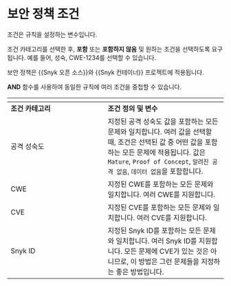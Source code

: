 # 보안 정책 조건

조건은 규칙을 설정하는 변수입니다.

조건 카테고리를 선택한 후, **포함** 또는 **포함하지 않음** 및 원하는 조건을 선택하도록 요구됩니다. 예를 들어, 성숙, CWE-1234를 선택할 수 있습니다. 

보안 정책은 {{Snyk 오픈 소스}}와 {{Snyk 컨테이너}} 프로젝트에 적용됩니다.

**AND** 함수를 사용하여 동일한 규칙에 여러 조건을 중첩할 수 있습니다.

<table data-header-hidden><thead><tr><th width="210"></th><th></th></tr></thead><tbody><tr><td><strong>조건 카테고리</strong></td><td><strong>조건 정의 및 변수</strong></td></tr><tr><td>공격 성숙도</td><td>지정된 공격 성숙도 값을 포함하는 모든 문제와 일치합니다. 여러 값을 선택할 때, 조건은 선택된 값 중 어떤 값을 포함하는 모든 문제에 적용됩니다. 값은 <code>Mature</code>, <code>Proof of Concept</code>, <code>알려진 공격 없음</code>, <code>데이터 없음</code>을 포함합니다.</td></tr><tr><td>CWE</td><td>지정된 CWE를 포함하는 모든 문제와 일치합니다. 여러 CWE를 지원합니다.</td></tr><tr><td>CVE</td><td>지정된 CVE를 포함하는 모든 문제와 일치합니다. 여러 CVE를 지원합니다.</td></tr><tr><td>Snyk ID</td><td>지정된 Snyk ID를 포함하는 모든 문제와 일치합니다. 여러 Snyk ID를 지원합니다. 모든 문제에 CVE가 있는 것은 아니므로, 이 방법은 그런 문제들을 지정하는 좋은 방법입니다.</td></tr></tbody></table>